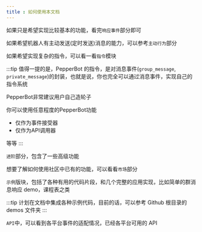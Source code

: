 ```yaml
---
title : 如何使用本文档
---
```


如果只是希望实现比较基本的功能，看完`响应事件`部分即可

如果希望机器人有主动发送(定时发送)消息的能力，可以参考`主动行为`部分

如果希望实现复杂的指令，可以看一看`指令`模块

:::tip
值得一提的是，PepperBot 的指令，是对消息事件(`group_message`, `private_message`)的封装，也就是说，你也完全可以通过消息事件，实现自己的指令系统

PepperBot非常建议用户自己造轮子

你可以使用任意程度的PepperBot功能

- 仅作为事件接受器
- 仅作为API调用器

等等
:::

`进阶`部分，包含了一些高级功能

想要了解如何使用社区中已有的功能，可以看看`市场`部分

`示例`版块，包括了各种有用的代码片段，和几个完整的应用实现，比如简单的群消息响应 demo，课程表之类

:::tip
计划在文档中集成各种示例代码，目前的话，可以参考 Github 根目录的 demos 文件夹
:::

`API`中，可以看到各平台事件的适配情况，已经各平台可用的 API
